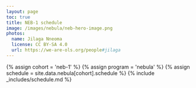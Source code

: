 ```yaml
---
layout: page
toc: true
title: NEB-1 schedule
image: /images/nebula/neb-hero-image.png
photos:
  name: Jilaga Nneoma
  license: CC BY-SA 4.0
  url: https://we-are-ols.org/people#jilaga
---
```


{% assign cohort = 'neb-1' %}
{% assign program = 'nebula' %}
{% assign schedule = site.data.nebula[cohort].schedule %}
{% include _includes/schedule.md %}